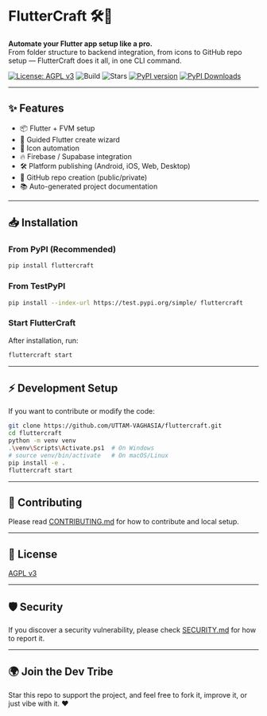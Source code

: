 # FlutterCraft 🛠️🚀

**Automate your Flutter app setup like a pro.**  
From folder structure to backend integration, from icons to GitHub repo setup — FlutterCraft does it all, in one CLI command.

[![License: AGPL v3](https://img.shields.io/badge/License-AGPL_v3-blue.svg)](https://www.gnu.org/licenses/agpl-3.0)
![Build](https://github.com/UTTAM-VAGHASIA/fluttercraft/actions/workflows/cli-check.yml/badge.svg)
![Stars](https://img.shields.io/github/stars/UTTAM-VAGHASIA/fluttercraft)
[![PyPI version](https://badge.fury.io/py/fluttercraft.svg)](https://badge.fury.io/py/fluttercraft)
[![PyPI Downloads](https://static.pepy.tech/badge/fluttercraft)](https://pepy.tech/project/fluttercraft)

---

## ✨ Features

- 📦 Flutter + FVM setup
- 🧭 Guided Flutter create wizard
- 🎨 Icon automation
- 🔥 Firebase / Supabase integration
- 🛠️ Platform publishing (Android, iOS, Web, Desktop)
- 📁 GitHub repo creation (public/private)
- 📚 Auto-generated project documentation

---

## 📥 Installation

### From PyPI (Recommended)

```bash
pip install fluttercraft
```

### From TestPyPI

```bash
pip install --index-url https://test.pypi.org/simple/ fluttercraft
```

### Start FlutterCraft

After installation, run:

```bash
fluttercraft start
```

---

## ⚡ Development Setup

If you want to contribute or modify the code:

```bash
git clone https://github.com/UTTAM-VAGHASIA/fluttercraft.git
cd fluttercraft
python -m venv venv
.\venv\Scripts\Activate.ps1  # On Windows
# source venv/bin/activate   # On macOS/Linux
pip install -e .
fluttercraft start
```

---

## 🤝 Contributing

Please read [CONTRIBUTING.md](CONTRIBUTING.md) for how to contribute and local setup.

---

## 📜 License

[AGPL v3](LICENSE)

---

## 🛡 Security

If you discover a security vulnerability, please check [SECURITY.md](SECURITY.md) for how to report it.

---

## 🌍 Join the Dev Tribe

Star this repo to support the project, and feel free to fork it, improve it, or just vibe with it. ❤️
